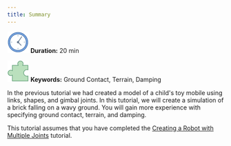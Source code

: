 ```yaml
---
title: Summary
---
```

 ![Duration](/img/clock-50.png) **Duration:** 20 min
 
 ![Keywords](/img/concept-50.png) **Keywords:** Ground Contact, Terrain, Damping

In the previous tutorial we had created a model of a child's toy mobile using links, shapes, and gimbal joints.
In this tutorial, we will create a simulation of a brick falling on a wavy ground.
You will gain more experience with specifying ground contact, terrain, and damping. 

This tutorial assumes that you have completed the [Creating a Robot with Multiple Joints](https://ihmcroboticsdocs.github.io/simulation-construction-set/docs/003-summary.html) tutorial.
